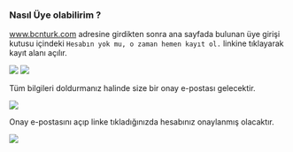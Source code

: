 ### Nasıl Üye olabilirim ?

www.bcnturk.com adresine girdikten sonra ana sayfada bulunan üye girişi kutusu içindeki `Hesabın yok mu, o zaman hemen kayıt ol.` linkine tıklayarak kayıt alanı açılır.

![](https://www.bcnturk.com/images/learn/_1.png)
![](https://www.bcnturk.com/images/learn/_2.png)


Tüm bilgileri doldurmanız halinde size bir onay e-postası gelecektir.

![](https://www.bcnturk.com/images/learn/_3.png)

Onay e-postasını açıp linke tıkladığınızda hesabınız onaylanmış olacaktır.

![](https://www.bcnturk.com/images/learn/_4.png)
